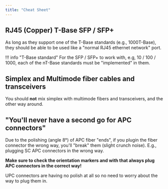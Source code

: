 ```yaml
---
title: "Cheat Sheet"
---
```



## RJ45 (Copper) T-Base SFP / SFP+

As long as they support one of the T-Base standards (e.g., 1000T-Base), they should be able to be used like a "normal RJ45 ethernet network" port.

!!! info "T-Base standard"
    For the SFP / SFP+ to work with, e.g, 10 / 100 / 1000, each of the nT-Base standards must be "implemented" in them.

## Simplex and Multimode fiber cables and transceivers

You should **not** mix simplex with multimode fibers and transceivers, and the other way around.

## "You'll never have a second go for APC connectors"

Due to the polishing (angle 8°) of APC fiber "ends", if you plugin the fiber connector the wrong way, you'll "break" them (slight crunch noise).
E.g., plugging SC APC connectors in the wrong way.

**Make sure to check the orientation markers and with that always plug APC connectors in the correct way!**

UPC connectors are having no polish at all so no need to worry about the way to plug them in.
